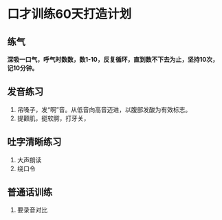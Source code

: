 # 口才训练60天打造计划

## 练气

**深吸一口气，呼气时数数，数1-10，反复循环，直到数不下去为止，坚持10次，记10分钟。**



## 发音练习



1. 吊嗓子，发“啊”音。从低音向高音迈进，以腹部发酸为有效标志。
2. 提颧肌，挺软腭，打牙关，



## 吐字清晰练习

1. 大声朗读
2. 绕口令



## 普通话训练

1. 要录音对比







